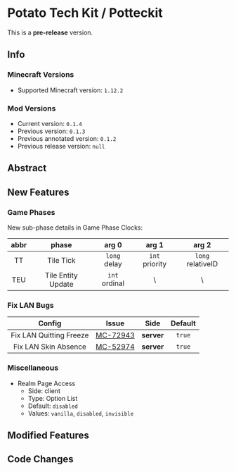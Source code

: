 # Potato Tech Kit / Potteckit

This is a **pre-release** version.

## Info

### Minecraft Versions

- Supported Minecraft version: `1.12.2`

### Mod Versions

- Current version: `0.1.4`
- Previous version: `0.1.3`
- Previous annotated version: `0.1.2`
- Previous release version: `null`

## Abstract

## New Features

### Game Phases

New sub-phase details in Game Phase Clocks:

| abbr |       phase        |     arg 0     |     arg 1      |       arg 2       |
|:----:|:------------------:|:-------------:|:--------------:|:-----------------:|
|  TT  |     Tile Tick      | `long` delay  | `int` priority | `long` relativeID |
| TEU  | Tile Entity Update | `int` ordinal |       \        |         \         |

### Fix LAN Bugs

|         Config          |                        Issue                        |    Side    | Default |
|:-----------------------:|:---------------------------------------------------:|:----------:|:-------:|
| Fix LAN Quitting Freeze | [MC-72943](https://bugs.mojang.com/browse/MC-72943) | **server** | `true`  |
|  Fix LAN Skin Absence   | [MC-52974](https://bugs.mojang.com/browse/MC-52974) | **server** | `true`  |

### Miscellaneous

- Realm Page Access
  - Side: client
  - Type: Option List
  - Default: `disabled`
  - Values: `vanilla`, `disabled`, `invisible`

## Modified Features

## Code Changes
